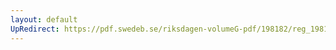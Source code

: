 ```yaml
---
layout: default
UpRedirect: https://pdf.swedeb.se/riksdagen-volumeG-pdf/198182/reg_198182__reg_03/reg_198182__reg_03_0041.pdf
---
```

